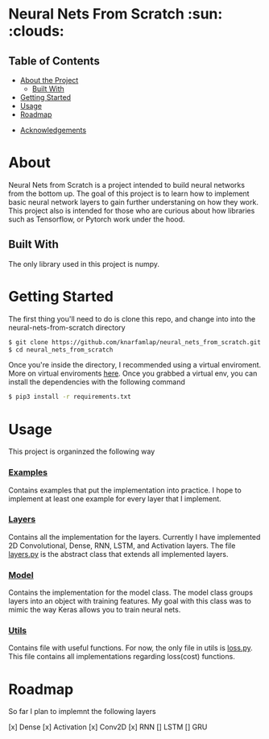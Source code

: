 # Neural Nets From Scratch :sun: :clouds:


## Table of Contents

* [About the Project](#about)
  * [Built With](#built-with)
* [Getting Started](#getting-started)
* [Usage](#usage)
* [Roadmap](#roadmap)
<!-- * [Contributing](#contributing) -->
<!-- * [License](#license) -->
<!-- * [Contact](#contact) -->
* [Acknowledgements](#acknowledgements)
  

# About

  Neural Nets from Scratch is a project intended to build neural networks from the bottom up.
  The goal of this project is to learn how to implement basic neural network layers to gain 
  further understaning on how they work. This project also is intended for those who are curious
  about how libraries such as Tensorflow, or Pytorch work under the hood. 

## Built With
    
  The only library used in this project is numpy. 

# Getting Started
  
  The first thing you'll need to do is clone this repo, and change into into the neural-nets-from-scratch directory

  ```bash
  $ git clone https://github.com/knarfamlap/neural_nets_from_scratch.git
  $ cd neural_nets_from_scratch
  ```

  Once you're inside the directory, I recommended using a virtual enviroment. More on virtual enviroments [here]().
  Once you grabbed a virtual env, you can install the dependencies with the following command

  ```bash
  $ pip3 install -r requirements.txt
  ```

# Usage
  
  This project is organinzed the following way

### [Examples](/examples)

  Contains examples that put the implementation into practice. I hope to implement at least one example for every layer
  that I implement.

### [Layers](/layers)

  Contains all the implementation for the layers. Currently I have implemented 2D Convolutional, Dense, RNN, LSTM, and Activation layers.
  The file [layers.py](/layers/layers.py) is the abstract class that extends all implemented layers.

### [Model](/model)

  Contains the implementation for the model class. The model class groups layers into an object with training features.
  My goal with this class was to mimic the way Keras allows you to train neural nets.

### [Utils](/utils)

  Contains file with useful functions. For now, the only file in utils is [loss.py](/utils/loss.py). This file contains
  all implementations regarding loss(cost) functions.

# Roadmap

So far I plan to implemnt the following layers

[x] Dense
[x] Activation
[x] Conv2D
[x] RNN
[] LSTM
[] GRU


